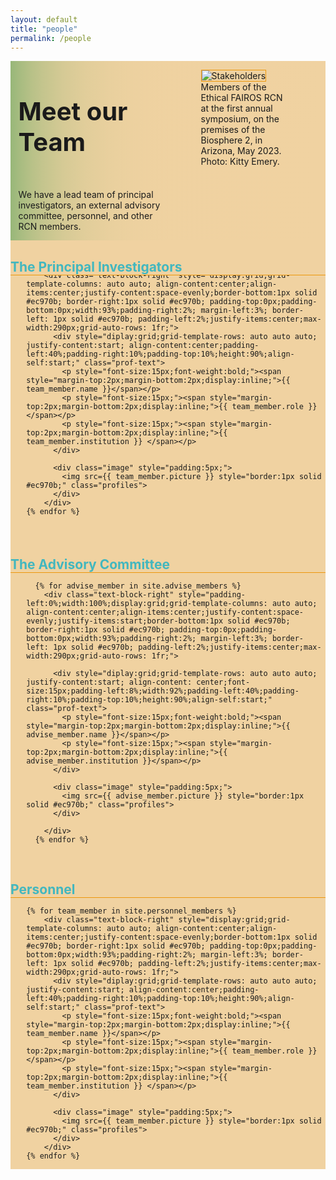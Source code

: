 ```yaml
---
layout: default
title: "people"
permalink: /people
---
```


<style>
  div.image {
  object-fit: contain;
  width: 25%;
  height: 25%
  min-width: 100px;
  }  
  
div.text-block-main {
  padding-left: 5%
  }
 .profiles {
  min-width:100px;
  }
  .prof-text {
  width:130%;
  }
 @media print, screen and (max-width: 600px) {
  .profiles {
  margin-right:40px;
  min-width:80px;
  }
  .prof-text {
  width:130%;
  }
  }
</style>

<div class="text-block-right" style="display:grid;grid-template-columns:repeat(auto-fit, minmax(200px, 1fr));background-image:linear-gradient(to left, #f0d2a1, 90%, #97b779);padding:0;margin-right:0;width:100%;" id="headingblock">
    <div class="text-block-right" style="display:grid;grid-template-rows:auto auto;background-color:transparent;padding-left:5%;align-content:center;width:95%;" id="heading-left">
      <h1 style="font-size:40px;align-self:start;">Meet our Team</h1>
      <p style="align-self:start;padding-top:10px;" id="describe">We have a lead team of principal investigators, an external advisory committee, personnel, and other RCN members.</p>
    </div>
    <div class="text-block-right" style="background-color:transparent;padding-left:0;float:right;justify-self:end;max-width:460px; margin-right:5%; margin-left: 5%; width: 90%;" id="heading-image">
      <figure id="stakes">
        <img src="./images/team.jpg" alt="Stakeholders" style="width=100%;border: 1px solid #ec970b;">
        <figcaption>Members of the Ethical FAIROS RCN at the first annual symposium, on the premises of the Biosphere 2, in Arizona, May 2023. Photo: Kitty Emery.</figcaption>
      </figure>
    </div>
  </div>

<div class="text-block-right" style="display:grid;grid-template-rows:1.5em auto 1.5em auto;background-color:#f0d2a1;padding-left:0; width:100%;" id="meatblock">
  <div class="text-block-right" style="display:grid;grid-template-columns:auto;padding:0px;width:100%;" id="pi-title">
  <h2 style="color:#42b7bf;margin-bottom:0px; background-color:#f0d2a1;;z- index:9;position:relative;overflow:visible; border-bottom:1px solid #ec970b;width:100%">The Principal Investigators</h2>
  </div>
  <div class="text-block-right" style="flex-direction:row;flex-wrap:wrap;padding-top:0px;align-content:center;padding-left:0%;width:95%;margin-left:5%;">
  
    {% for team_member in site.team_members %}
        <div class="text-block-right" style="display:grid;grid-template-columns: auto auto; align-content:center;align-items:center;justify-content:space-evenly;border-bottom:1px solid #ec970b; border-right:1px solid #ec970b; padding-top:0px;padding-bottom:0px;width:93%;padding-right:2%; margin-left:3%; border-left: 1px solid #ec970b; padding-left:2%;justify-items:center;max-width:290px;grid-auto-rows: 1fr;">
          <div style="diplay:grid;grid-template-rows: auto auto auto; justify-content:start; align-content:center;padding-left:40%;padding-right:10%;padding-top:10%;height:90%;align-self:start;" class="prof-text">
            <p style="font-size:15px;font-weight:bold;"><span style="margin-top:2px;margin-bottom:2px;display:inline;">{{ team_member.name }}</span></p>
            <p style="font-size:15px;"><span style="margin-top:2px;margin-bottom:2px;display:inline;">{{ team_member.role }}</span></p>
            <p style="font-size:15px;"><span style="margin-top:2px;margin-bottom:2px;display:inline;">{{ team_member.institution }} </span></p>
          </div>
          
          <div class="image" style="padding:5px;">
            <img src={{ team_member.picture }} style="border:1px solid #ec970b;" class="profiles">
          </div>
        </div>
    {% endfor %} 
  </div>
<br>
  <div class="text-block-right" style="display:grid;grid-template-columns:auto;padding:0px; width:100%;" id="advise-title">
   <h2 style="color:#42b7bf;margin-bottom:0px; background-color:#f0d2a1;z-index:9;position:relative;overflow:visible; border-bottom:1px solid #ec970b;width:100%;">The Advisory Committee</h2>
  </div>
  <div class="text-block-right" style="flex-direction:row;flex-wrap:wrap;padding-top:0px;align-content:center;padding-left:0%;width:95%;margin-left:5%;">
  
      {% for advise_member in site.advise_members %}
        <div class="text-block-right" style="padding-left:0%;width:100%;display:grid;grid-template-columns: auto auto; align-content:center;align-items:center;justify-content:space-evenly;justify-items:start;border-bottom:1px solid #ec970b; border-right:1px solid #ec970b; padding-top:0px;padding-bottom:0px;width:93%;padding-right:2%; margin-left:3%; border-left: 1px solid #ec970b; padding-left:2%;justify-items:center;max-width:290px;grid-auto-rows: 1fr;">

          <div style="diplay:grid;grid-template-rows: auto auto auto; justify-content:start; align-content: center;font-size:15px;padding-left:8%;width:92%;padding-left:40%;padding-right:10%;padding-top:10%;height:90%;align-self:start;" class="prof-text">
            <p style="font-size:15px;font-weight:bold;"><span style="margin-top:2px;margin-bottom:2px;display:inline;">{{ advise_member.name }}</span></p>
            <p style="font-size:15px;"><span style="margin-top:2px;margin-bottom:2px;display:inline;">{{ advise_member.institution }}</span></p>
          </div>
          
          <div class="image" style="padding:5px;">
            <img src={{ advise_member.picture }} style="border:1px solid #ec970b;" class="profiles">
          </div>
          
        </div>
      {% endfor %} 
  </div>
<br>
   <div class="text-block-right" style="display:grid;grid-template-columns:auto;padding:0px;width:100%;" id="personnel-title">
  <h2 style="color:#42b7bf;margin-bottom:0px; background-color:#f0d2a1;;z- index:9;position:relative;overflow:visible; border-bottom:1px solid #ec970b;width:100%">Personnel</h2>
  </div>
  <div class="text-block-right" style="flex-direction:row;flex-wrap:wrap;padding-top:0px;align-content:center;padding-left:0%;width:95%;margin-left:5%;">
  
    {% for team_member in site.personnel_members %}
        <div class="text-block-right" style="display:grid;grid-template-columns: auto auto; align-content:center;align-items:center;justify-content:space-evenly;border-bottom:1px solid #ec970b; border-right:1px solid #ec970b; padding-top:0px;padding-bottom:0px;width:93%;padding-right:2%; margin-left:3%; border-left: 1px solid #ec970b; padding-left:2%;justify-items:center;max-width:290px;grid-auto-rows: 1fr;">
          <div style="diplay:grid;grid-template-rows: auto auto auto; justify-content:start; align-content:center;padding-left:40%;padding-right:10%;padding-top:10%;height:90%;align-self:start;" class="prof-text">
            <p style="font-size:15px;font-weight:bold;"><span style="margin-top:2px;margin-bottom:2px;display:inline;">{{ team_member.name }}</span></p>
            <p style="font-size:15px;"><span style="margin-top:2px;margin-bottom:2px;display:inline;">{{ team_member.role }}</span></p>
            <p style="font-size:15px;"><span style="margin-top:2px;margin-bottom:2px;display:inline;">{{ team_member.institution }} </span></p>
          </div>
          
          <div class="image" style="padding:5px;">
            <img src={{ team_member.picture }} style="border:1px solid #ec970b;" class="profiles">
          </div>
        </div>
    {% endfor %} 
  </div>
</div>
  
  
 

